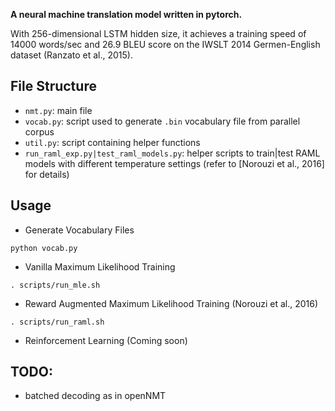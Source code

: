 **A neural machine translation model written in pytorch.**

With 256-dimensional LSTM hidden size, it achieves a training speed of 14000 words/sec and 26.9 BLEU score on the IWSLT 2014 Germen-English dataset (Ranzato et al., 2015).

## File Structure

* `nmt.py`: main file
* `vocab.py`: script used to generate `.bin` vocabulary file from parallel corpus
* `util.py`: script containing helper functions
* `run_raml_exp.py|test_raml_models.py`: helper scripts to train|test RAML models with different temperature settings (refer to [Norouzi et al., 2016] for details)

## Usage

* Generate Vocabulary Files

```
python vocab.py
```

* Vanilla Maximum Likelihood Training

```
. scripts/run_mle.sh
```

* Reward Augmented Maximum Likelihood Training (Norouzi et al., 2016)

```
. scripts/run_raml.sh
```

* Reinforcement Learning (Coming soon)

## TODO:

* batched decoding as in openNMT
